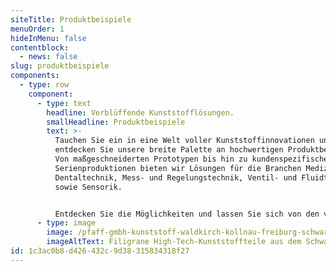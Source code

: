 ```yaml
---
siteTitle: Produktbeispiele
menuOrder: 1
hideInMenu: false
contentblock:
  - news: false
slug: produktbeispiele
components:
  - type: row
    component:
      - type: text
        headline: Verblüffende Kunststofflösungen.
        smallHeadline: Produktbeispiele
        text: >-
          Tauchen Sie ein in eine Welt voller Kunststoffinnovationen und
          entdecken Sie unsere breite Palette an hochwertigen Produktbeispielen.
          Von maßgeschneiderten Prototypen bis hin zu kundenspezifischen
          Serienproduktionen bieten wir Lösungen für die Branchen Medizin- und
          Dentaltechnik, Mess- und Regelungstechnik, Ventil- und Fluidtechnik
          sowie Sensorik.


          Entdecken Sie die Möglichkeiten und lassen Sie sich von den vielfältigen Kunststoffanwendungen bei PFAFF GmbH inspirieren.
      - type: image
        image: /pfaff-gmbh-kunststoff-waldkirch-kollnau-freiburg-schwarzwald.jpg
        imageAltText: Filigrane High-Tech-Kunststoffteile aus dem Schwarzwald.
id: 1c3ac0b8-d426-432c-9d38-315834318f27
---
```

